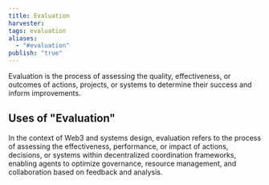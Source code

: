 ```yaml
---
title: Evaluation
harvester: 
tags: evaluation
aliases:
  - "#evaluation"
publish: "true"
---
```


Evaluation is the process of assessing the quality, effectiveness, or outcomes of actions, projects, or systems to determine their success and inform improvements.

## Uses of "Evaluation"

In the context of Web3 and systems design, evaluation refers to the process of assessing the effectiveness, performance, or impact of actions, decisions, or systems within decentralized coordination frameworks, enabling agents to optimize governance, resource management, and collaboration based on feedback and analysis.
